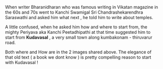 When writer Bharanidharan who was famous writing in Vikatan magazine in the 60s and 70s went to Kanchi Swamigal Sri Chandrashekarendhra Saraswathi and asked him what next , he told him to write about temples. 

A little confused, when he asked him how and where to start from, the mighty Periyava aka Kanchi Peetadhipathi at that time suggested him to start from 
<b>Kudavasal</b> , a very small town along kumbakonam - thiruvarur road. 

Both where and How are in the 2 images shared above. The elegance of that old text ( a book we dont know ) is pretty compelling reason to start with Kudavasal !
